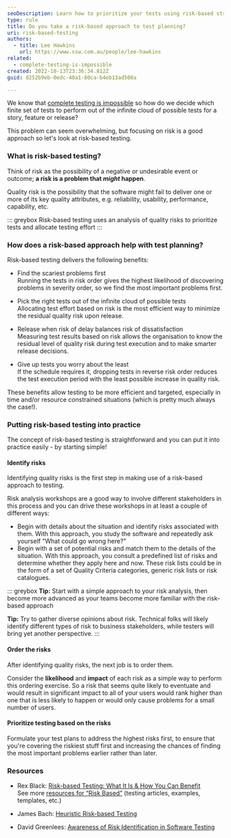 ```yaml
---
seoDescription: Learn how to prioritize your tests using risk-based strategies to uncover critical issues early and reduce quality risks in software testing.
type: rule
title: Do you take a risk-based approach to test planning?
uri: risk-based-testing
authors:
  - title: Lee Hawkins
    url: https://www.ssw.com.au/people/lee-hawkins
related:
  - complete-testing-is-impossible
created: 2022-10-13T23:36:34.812Z
guid: d252b9eb-0edc-40a1-80ca-b4eb13ad508a

---
```


We know that [complete testing is impossible](/complete-testing-is-impossible) so how do we decide which finite set of tests to perform out of the infinite cloud of possible tests for a story, feature or release?

This problem can seem overwhelming, but focusing on risk is a good approach so let's look at risk-based testing.

<!--endintro-->

### What is risk-based testing?

Think of risk as the possibility of a negative or undesirable event or outcome; **a risk is a problem that *might* happen**.

Quality risk is the possibility that the software might fail to deliver one or more of its key quality attributes, e.g. reliability, usability, performance, capability, etc.

::: greybox
Risk-based testing uses an analysis of quality risks to prioritize tests and allocate testing effort
::: 

### How does a risk-based approach help with test planning?

Risk-based testing delivers the following benefits:

* Find the scariest problems first\
Running the tests in risk order gives the highest likelihood of discovering problems in severity order, so we find the most important problems first.

* Pick the right tests out of the infinite cloud of possible tests\
Allocating test effort based on risk is the most efficient way to minimize the residual quality risk upon release.

* Release when risk of delay balances risk of dissatisfaction\
Measuring test results based on risk allows the organisation to know the residual level of quality risk during test execution and to make smarter release decisions.

* Give up tests you worry about the least\
If the schedule requires it, dropping tests in reverse risk order reduces the test execution period with the least possible increase in quality risk.

These benefits allow testing to be more efficient and targeted, especially in time and/or resource constrained situations (which is pretty much always the case!).

### Putting risk-based testing into practice

The concept of risk-based testing is straightforward and you can put it into practice easily - by starting simple!

#### Identify risks

Identifying quality risks is the first step in making use of a risk-based approach to testing. 

Risk analysis workshops are a good way to involve different stakeholders in this process and you can drive these workshops in at least a couple of different ways:

* Begin with details about the situation and identify risks associated with them. With this approach, you study the software and repeatedly ask yourself "What could go wrong here?"
* Begin with a set of potential risks and match them to the details of the situation. With this approach, you consult a predefined list of risks and determine whether they apply here and now. These risk lists could be in the form of a set of Quality Criteria categories, generic risk lists or risk catalogues.

::: greybox
**Tip:** Start with a simple approach to your risk analysis, then become more advanced as your teams become more familiar with the risk-based approach

**Tip:** Try to gather diverse opinions about risk. Technical folks will likely identify different types of risk to business stakeholders, while testers will bring yet another perspective.
:::

#### Order the risks

After identifying quality risks, the next job is to order them. 

Consider the **likelihood** and **impact** of each risk as a simple way to perform this ordering exercise. So a risk that seems quite likely to eventuate and would result in significant impact to all of your users would rank higher than one that is less likely to happen or would only cause problems for a small number of users.

#### Prioritize testing based on the risks

Formulate your test plans to address the highest risks first, to ensure that you're covering the riskiest stuff first and increasing the chances of finding the most important problems earlier rather than later.

### Resources

- Rex Black: [Risk-based Testing: What It Is & How You Can Benefit](https://drive.google.com/file/d/108dLBHVbYCvA1_y2cIDKjIXQj3B9AEnj/view?usp=sharing)\
See more [resources for “Risk Based”](https://www.rexblack.com/templates-and-examples) (testing articles, examples, templates, etc.)

- James Bach: [Heuristic Risk-based Testing](http://www.satisfice.com/articles/hrbt.pdf)

- David Greenlees: [Awareness of Risk Identification in Software Testing](http://www.stickyminds.com/article/awareness-risk-identification-software-testing)